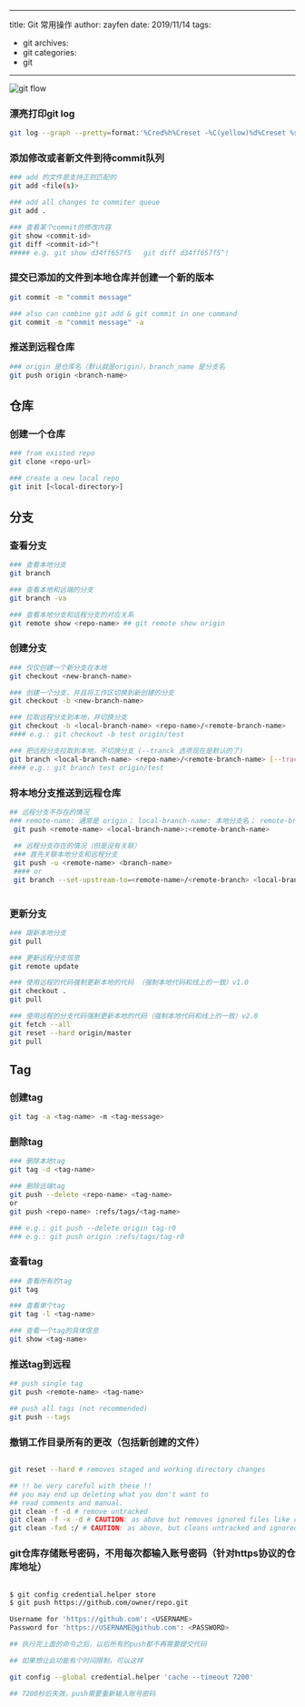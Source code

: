 ------
title: Git 常用操作
author: zayfen
date: 2019/11/14
tags: 
 - git
archives: 
 - git
categories: 
 - git
------
![git flow](https://res.cloudinary.com/zayfen/image/upload/v1568171685/img/l8yeyxvtfw6kplg1ci67.png)

### 漂亮打印git log
```sh
git log --graph --pretty=format:'%Cred%h%Creset -%C(yellow)%d%Creset %s %Cgreen(%cr)%Creset' --abbrev-commit --date=relative
```

### 添加修改或者新文件到待commit队列
```sh
### add 的文件是支持正则匹配的
git add <file(s)>

### add all changes to commiter queue
git add .

### 查看某个commit的修改内容
git show <commit-id>
git diff <commit-id>^!
##### e.g. git show d34ff657f5   git diff d34ff657f5^!
``` 

### 提交已添加的文件到本地仓库并创建一个新的版本
```sh
git commit -m "commit message"

### also can combine git add & git commit in one command
git commit -m "commit message" -a
```

### 推送到远程仓库
```sh
### origin 是仓库名（默认就是origin），branch_name 是分支名
git push origin <branch-name>
```

## 仓库
### 创建一个仓库
```bash
### from existed repo 
git clone <repo-url>

### create a new local repo
git init [<local-directory>]
```


## 分支
### 查看分支
```sh
### 查看本地分支
git branch

### 查看本地和远端的分支
git branch -va

### 查看本地分支和远程分支的对应关系
git remote show <repo-name> ## git remote show origin
```

### 创建分支
```sh
### 仅仅创建一个新分支在本地
git checkout <new-branch-name>

### 创建一个分支，并且将工作区切换到新创建的分支
git checkout -b <new-branch-name>

### 拉取远程分支到本地，并切换分支
git checkout -b <local-branch-name> <repo-name>/<remote-branch-name>
#### e.g.: git checkout -b test origin/test

### 把远程分支拉取到本地，不切换分支 (--tranck 选项现在是默认的了)
git branch <local-branch-name> <repo-name>/<remote-branch-name> [--track]
#### e.g.: git branch test origin/test
```

### 将本地分支推送到远程仓库
```bash
## 远程分支不存在的情况
### remote-name: 通常是 origin； local-branch-name: 本地分支名； remote-branch-name: 要创建的远程分支名
 git push <remote-name> <local-branch-name>:<remote-branch-name>
 
 ## 远程分支存在的情况（但是没有关联）
 ### 首先关联本地分支和远程分支
 git push -u <remote-name> <branch-name>
 #### or
 git branch --set-upstream-to=<remote-name>/<remote-branch> <local-branch>
 
```

### 更新分支
```bash
### 跟新本地分支
git pull

### 更新远程分支信息
git remote update

### 使用远程的代码强制更新本地的代码 （强制本地代码和线上的一致）v1.0
git checkout .
git pull

### 使用远程的分支代码强制更新本地的代码（强制本地代码和线上的一致）v2.0
git fetch --all
git reset --hard origin/master
git pull

```

## Tag

### 创建tag
```bash
git tag -a <tag-name> -m <tag-message>
```

### 删除tag
```bash
### 删除本地tag
git tag -d <tag-name>

### 删除远端tag
git push --delete <repo-name> <tag-name>
or 
git push <repo-name> :refs/tags/<tag-name>

### e.g.: git push --delete origin tag-r0
### e.g.: git push origin :refs/tags/tag-r0
```

### 查看tag
```bash
### 查看所有的tag
git tag

### 查看单个tag
git tag -l <tag-name>

### 查看一个tag的具体信息
git show <tag-name>
```

### 推送tag到远程
```sh
## push single tag
git push <remote-name> <tag-name>

## push all tags (not recommended)
git push --tags
```


### 撤销工作目录所有的更改（包括新创建的文件）
```sh

git reset --hard # removes staged and working directory changes

## !! be very careful with these !!
## you may end up deleting what you don't want to
## read comments and manual.
git clean -f -d # remove untracked
git clean -f -x -d # CAUTION: as above but removes ignored files like config.
git clean -fxd :/ # CAUTION: as above, but cleans untracked and ignored files through the entire repo (without :/, the operation affects only the current directory)

```


### git仓库存储账号密码，不用每次都输入账号密码（针对https协议的仓库地址）
```bash

$ git config credential.helper store
$ git push https://github.com/owner/repo.git

Username for 'https://github.com': <USERNAME>
Password for 'https://USERNAME@github.com': <PASSWORD>

## 执行完上面的命令之后，以后所有的push都不再需要提交代码

## 如果想让此功能有个时间限制，可以这样

git config --global credential.helper 'cache --timeout 7200'

## 7200秒后失效，push需要重新输入账号密码

```